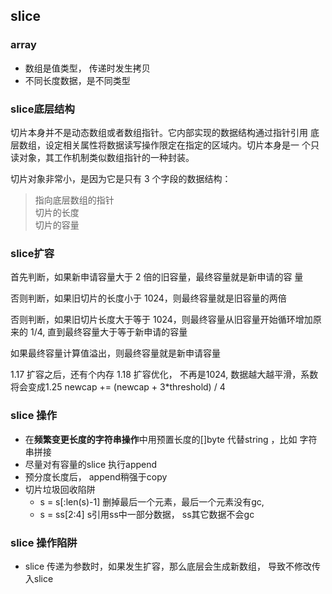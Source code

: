 ## slice

### array
+ 数组是值类型， 传递时发生拷贝
+ 不同长度数据，是不同类型  

### slice底层结构
切片本身并不是动态数组或者数组指针。它内部实现的数据结构通过指针引用
底层数组，设定相关属性将数据读写操作限定在指定的区域内。切片本身是一
个只读对象，其工作机制类似数组指针的一种封装。

切片对象非常小，是因为它是只有 3 个字段的数据结构：  
> 指向底层数组的指针  
> 切片的长度  
> 切片的容量


### slice扩容

首先判断，如果新申请容量大于 2 倍的旧容量，最终容量就是新申请的容
量

否则判断，如果旧切片的长度小于 1024，则最终容量就是旧容量的两倍

否则判断，如果旧切片长度大于等于 1024，则最终容量从旧容量开始循环增加原来的 1/4, 直到最终容量大于等于新申请的容量

如果最终容量计算值溢出，则最终容量就是新申请容量

1.17 扩容之后，还有个内存
1.18 扩容优化， 不再是1024, 数据越大越平滑，系数将会变成1.25   newcap += (newcap + 3*threshold) / 4

### slice 操作
+ 在**频繁变更长度的字符串操作**中用预置长度的[]byte 代替string ，比如 字符串拼接
+ 尽量对有容量的slice 执行append
+ 预分度长度后， append稍强于copy
+ 切片垃圾回收陷阱
    + s = s[:len(s)-1]  删掉最后一个元素，最后一个元素没有gc, 
    + s = ss[2:4]   s引用ss中一部分数据， ss其它数据不会gc

### slice 操作陷阱
+ slice 传递为参数时，如果发生扩容，那么底层会生成新数组， 导致不修改传入slice


